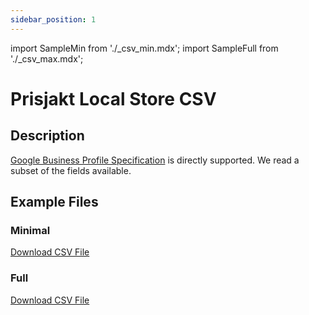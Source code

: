 ```yaml
---
sidebar_position: 1
---
```

import SampleMin from './_csv_min.mdx';
import SampleFull from './_csv_max.mdx';


# Prisjakt Local Store CSV

## Description

[Google Business Profile Specification](https://support.google.com/business/answer/3370250?hl=en&sjid=9926158084056215740-EU) is directly supported. We read a subset of the fields available.


## Example Files

### Minimal

[Download CSV File](pathname:///examples/local-store/min.csv)
<SampleMin />

### Full

[Download CSV File](pathname:///examples/local-store/full.csv)
<SampleFull />
